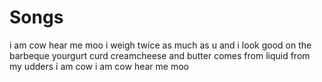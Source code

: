 # Songs
i am cow 
hear me moo
i weigh twice as much as u
and i look good on the barbeque 
yourgurt curd creamcheese and butter comes from liquid from my udders
i am cow
i am cow
hear me moo
